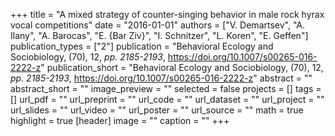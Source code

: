 +++
title = "A mixed strategy of counter-singing behavior in male rock hyrax vocal competitions"
date = "2016-01-01"
authors = ["V. Demartsev", "A. Ilany", "A. Barocas", "E. {Bar Ziv}", "I. Schnitzer", "L. Koren", "E. Geffen"]
publication_types = ["2"]
publication = "Behavioral Ecology and Sociobiology, (70), 12, _pp. 2185-2193_, https://doi.org/10.1007/s00265-016-2222-z"
publication_short = "Behavioral Ecology and Sociobiology, (70), 12, _pp. 2185-2193_, https://doi.org/10.1007/s00265-016-2222-z"
abstract = ""
abstract_short = ""
image_preview = ""
selected = false
projects = []
tags = []
url_pdf = ""
url_preprint = ""
url_code = ""
url_dataset = ""
url_project = ""
url_slides = ""
url_video = ""
url_poster = ""
url_source = ""
math = true
highlight = true
[header]
image = ""
caption = ""
+++
